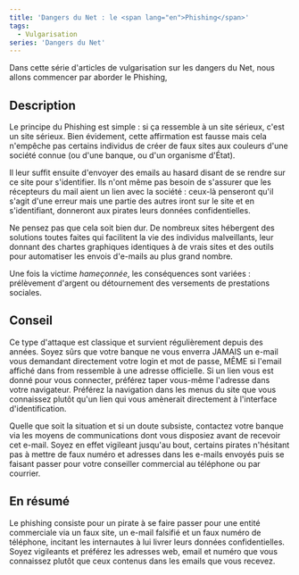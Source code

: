 ```yaml
---
title: 'Dangers du Net : le <span lang="en">Phishing</span>'
tags:
  - Vulgarisation
series: 'Dangers du Net'
---
```


Dans cette série d'articles de vulgarisation sur les dangers du Net, nous allons
commencer par aborder le <span lang="en">Phishing</span>,

<!-- more -->

## Description

Le principe du <span lang="en">Phishing</span> est simple : si ça ressemble à un
site sérieux, c'est un site sérieux. Bien évidement, cette affirmation est
fausse mais cela n'empêche pas certains individus de créer de faux sites aux
couleurs d'une société connue (ou d'une banque, ou d'un organisme d'État).

Il leur suffit ensuite d'envoyer des emails au hasard disant de se rendre sur ce
site pour s'identifier. Ils n'ont même pas besoin de s'assurer que les
récepteurs du mail aient un lien avec la société : ceux-là penseront qu'il
s'agit d'une erreur mais une partie des autres iront sur le site et en
s'identifiant, donneront aux pirates leurs données confidentielles.

Ne pensez pas que cela soit bien dur. De nombreux sites hébergent des solutions
toutes faites qui facilitent la vie des individus malveillants, leur donnant des
chartes graphiques identiques à de vrais sites et des outils pour automatiser
les envois d'e-mails au plus grand nombre.

Une fois la victime _hameçonnée_, les conséquences sont variées : prélèvement
d'argent ou détournement des versements de prestations sociales.

## Conseil

Ce type d'attaque est classique et survient régulièrement depuis des années.
Soyez sûrs que votre banque ne vous enverra JAMAIS un e-mail vous demandant
directement votre login et mot de passe, MÊME si l'email affiché dans
<span lang="en">from</span> ressemble à une adresse officielle. Si un lien vous
est donné pour vous connecter, préférez taper vous-même l'adresse dans votre
navigateur. Préférez la navigation dans les menus du site que vous connaissez
plutôt qu'un lien qui vous amènerait directement à l'interface d'identification.

Quelle que soit la situation et si un doute subsiste, contactez votre banque via
les moyens de communications dont vous disposiez avant de recevoir cet e-mail.
Soyez en effet vigileant jusqu'au bout, certains pirates n'hésitant pas à mettre
de faux numéro et adresses dans les e-mails envoyés puis se faisant passer pour
votre conseiller commercial au téléphone ou par courrier.

## En résumé

Le <span lang="en">phishing</span> consiste pour un pirate à se faire passer
pour une entité commerciale via un faux site, un e-mail falsifié et un faux
numéro de téléphone, incitant les internautes à lui livrer leurs données
confidentielles. Soyez vigileants et préférez les adresses web, email et numéro
que vous connaissez plutôt que ceux contenus dans les emails que vous recevez.
